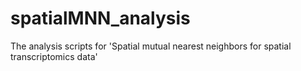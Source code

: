 # spatialMNN_analysis
The analysis scripts for 'Spatial mutual nearest neighbors for spatial transcriptomics data'

